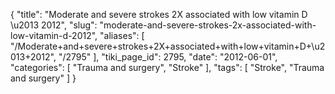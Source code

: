{
    "title": "Moderate and severe strokes 2X associated with low vitamin D \u2013 2012",
    "slug": "moderate-and-severe-strokes-2x-associated-with-low-vitamin-d-2012",
    "aliases": [
        "/Moderate+and+severe+strokes+2X+associated+with+low+vitamin+D+\u2013+2012",
        "/2795"
    ],
    "tiki_page_id": 2795,
    "date": "2012-06-01",
    "categories": [
        "Trauma and surgery",
        "Stroke"
    ],
    "tags": [
        "Stroke",
        "Trauma and surgery"
    ]
}
